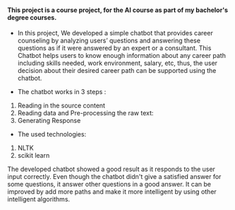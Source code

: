 #### This project is a course project, for the AI course as part of my bachelor's degree courses.
* In this project, We developed a simple chatbot that provides career counseling by analyzing users’ questions and answering these questions as if it were answered by an expert or a consultant. This Chatbot helps users to know enough information about any career path including skills needed, work environment, salary, etc, thus, the user decision about their desired career path can be supported using the chatbot.


* The chatbot works in 3 steps :
1. Reading in the source content
2. Reading data and Pre-processing the raw text: 
3. Generating Response 

* The used technologies:
1. NLTK 
2. scikit learn 


The developed chatbot showed a good result as it responds to the user input correctly. Even though the chatbot didn't give a satisfied answer for 
some questions, it answer other questions in a good answer. It can be improved by add more paths and make it more intelligent by using other intelligent algorithms. 
